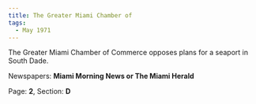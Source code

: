 ```yaml
---  
title: The Greater Miami Chamber of  
tags:  
  - May 1971  
---  
```

  
The Greater Miami Chamber of Commerce opposes plans for a seaport in South Dade.  
  
Newspapers: **Miami Morning News or The Miami Herald**  
  
Page: **2**, Section: **D** 

